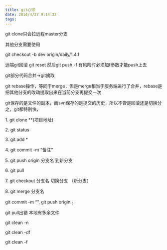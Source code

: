 ```yaml
---
title: git心得
date: 2014/4/27 9:14:32
tags:
---
```



git clone只会拉远程master分支

其他分支需要使用

git checkout -b dev origin/daily/1.4.1

  


远端git回滚  git reset  然后git push -f 有风险时必须加f参数才能push上去

  


git部分代码合并->git摘取

  


git rebase操作，等同于merge，但是merge相当于服务端进行了合并，rebase是把其他分支的改动提取出来在当前分支再提交一次

  


git保存的是文件的副本，而svn保存的是提交的历史，所以不管是回滚还是切换分之，git都特别快，

1\. git clone **(项目地址) 

2\. git status 

3\. git add * 

4\. git commit -m “备注” 

5\. git push origin 分支名  到新分支

6\. git pull 

7\. git checkout 分支名 切换分支 （新分支）

8\. git merge 分支名 

 git commit -m “”, git push origin 。 

  


git pull出错 本地有多余文件

  


git clean -n

git clean -df

git clean -f
